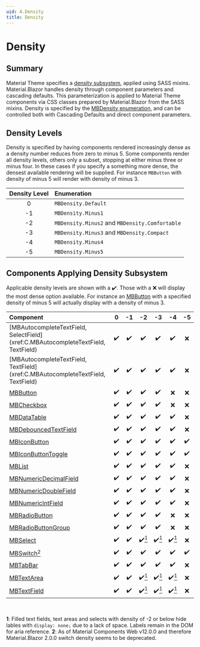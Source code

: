 ```yaml
---
uid: A.Density
title: Density
---
```

# Density

## Summary

Material Theme specifies a [density subsystem](https://material.io/develop/web/components/density), applied using SASS mixins. Material.Blazor handles density through component parameters and
cascading defaults. This parameterization is applied to Material Theme components via CSS classes prepared by Material.Blazor from the SASS mixins. Density is specified by the
[MBDensity enumeration](xref:Material.Blazor.MBDensity), and can be controlled both with Cascading Defaults and direct component parameters.

## Density Levels

Density is specified by having components rendered increasingly dense as a density number reduces from zero to minus 5. Some components render all density levels, others only a subset, stopping
at either minus three or minus four. In these cases if you specify a something more dense, the densest available rendering will be supplied. For instance `MBButton` with density of minus 5 will render with
density of minus 3.

| Density Level | Enumeration |
| :-----------: | :---------- |
| 0 | `MBDensity.Default` |
| -1 | `MBDensity.Minus1` |
| -2 | `MBDensity.Minus2` and `MBDensity.Comfortable` |
| -3 | `MBDensity.Minus3` and `MBDensity.Compact` |
| -4 | `MBDensity.Minus4` |
| -5 | `MBDensity.Minus5` |

## Components Applying Density Subsystem

Applicable density levels are shown with a :heavy_check_mark:. Those with a :x: will display the most dense option available. For instance an [MBButton](xref:C.MBButton) with
a specified density of minus 5 will actually display with a density of minus 3.

| Component |   0 |  -1 |  -2 |  -3 |  -4 |  -5 |
| :-------- | :-: | :-: | :-: | :-: | :-: | :-: |
| [MBAutocompleteTextField, SelectField](xref:C.MBAutocompleteTextField, TextField) | :heavy_check_mark: | :heavy_check_mark: | :heavy_check_mark: | :heavy_check_mark: | :heavy_check_mark: | :x: |
| [MBAutocompleteTextField, TextField](xref:C.MBAutocompleteTextField, TextField) | :heavy_check_mark: | :heavy_check_mark: | :heavy_check_mark: | :heavy_check_mark: | :heavy_check_mark: | :x: |
| [MBButton](xref:C.MBButton) | :heavy_check_mark: | :heavy_check_mark: | :heavy_check_mark: | :heavy_check_mark: | :x: | :x: |
| [MBCheckbox](xref:C.MBCheckbox) | :heavy_check_mark: | :heavy_check_mark: | :heavy_check_mark: | :heavy_check_mark: | :x: | :x: |
| [MBDataTable<TItem>](xref:C.MBDataTable) | :heavy_check_mark: | :heavy_check_mark: | :heavy_check_mark: | :heavy_check_mark: | :heavy_check_mark: | :x: |
| [MBDebouncedTextField](xref:C.MBDebouncedTextField) | :heavy_check_mark: | :heavy_check_mark: | :heavy_check_mark: | :heavy_check_mark: | :heavy_check_mark: | :x: |
| [MBIconButton](xref:C.MBIconButton) | :heavy_check_mark: | :heavy_check_mark: | :heavy_check_mark: | :heavy_check_mark: | :heavy_check_mark: | :heavy_check_mark: |
| [MBIconButtonToggle](xref:C.MBIconButtonToggle) | :heavy_check_mark: | :heavy_check_mark: | :heavy_check_mark: | :heavy_check_mark: | :heavy_check_mark: | :heavy_check_mark: |
| [MBList](xref:C.MBList) | :heavy_check_mark: | :heavy_check_mark: | :heavy_check_mark: | :heavy_check_mark: | :heavy_check_mark: | :x: |
| [MBNumericDecimalField](xref:C.MBNumericDecimalField) | :heavy_check_mark: | :heavy_check_mark: | :heavy_check_mark: | :heavy_check_mark: | :heavy_check_mark: | :x: |
| [MBNumericDoubleField](xref:C.MBNumericDoubleField) | :heavy_check_mark: | :heavy_check_mark: | :heavy_check_mark: | :heavy_check_mark: | :heavy_check_mark: | :x: |
| [MBNumericIntField](xref:C.MBNumericIntField) | :heavy_check_mark: | :heavy_check_mark: | :heavy_check_mark: | :heavy_check_mark: | :heavy_check_mark: | :x: |
| [MBRadioButton](xref:C.MBRadioButton) | :heavy_check_mark: | :heavy_check_mark: | :heavy_check_mark: | :heavy_check_mark: | :x: | :x: |
| [MBRadioButtonGroup](xref:C.MBRadioButtonGroup) | :heavy_check_mark: | :heavy_check_mark: | :heavy_check_mark: | :heavy_check_mark: | :x: | :x: |
| [MBSelect](xref:C.MBSelect) | :heavy_check_mark: | :heavy_check_mark: | :heavy_check_mark:[<sup>1</sup>](#fn1) | :heavy_check_mark:[<sup>1</sup>](#fn1) | :heavy_check_mark:[<sup>1</sup>](#fn1) | :x: |
| [MBSwitch](xref:C.MBSwitch)[<sup>2</sup>](#fn2) | :heavy_check_mark: | :heavy_check_mark: | :heavy_check_mark: | :heavy_check_mark: | :heavy_check_mark: | :heavy_check_mark: |
| [MBTabBar](xref:C.MBTabBar) | :heavy_check_mark: | :heavy_check_mark: | :heavy_check_mark: | :heavy_check_mark: | :heavy_check_mark: | :x: |
| [MBTextArea](xref:C.MBTextArea) | :heavy_check_mark: | :heavy_check_mark: | :heavy_check_mark:[<sup>1</sup>](#fn1) | :heavy_check_mark:[<sup>1</sup>](#fn1) | :heavy_check_mark:[<sup>1</sup>](#fn1) | :x: |
| [MBTextField](xref:C.MBTextField) | :heavy_check_mark: | :heavy_check_mark: | :heavy_check_mark:[<sup>1</sup>](#fn1) | :heavy_check_mark:[<sup>1</sup>](#fn1) | :heavy_check_mark:[<sup>1</sup>](#fn1) | :x: |

<br />

**1<a name="fn1"></a>**: Filled text fields, text areas and selects with density of -2 or below hide lables with `display: none;` due to a lack of space. Labels remain in the DOM for aria reference.
**2<a name="fn2"></a>**: As of Material Components Web v12.0.0 and therefore Material.Blazor 2.0.0 switch density seems to be deprecated.